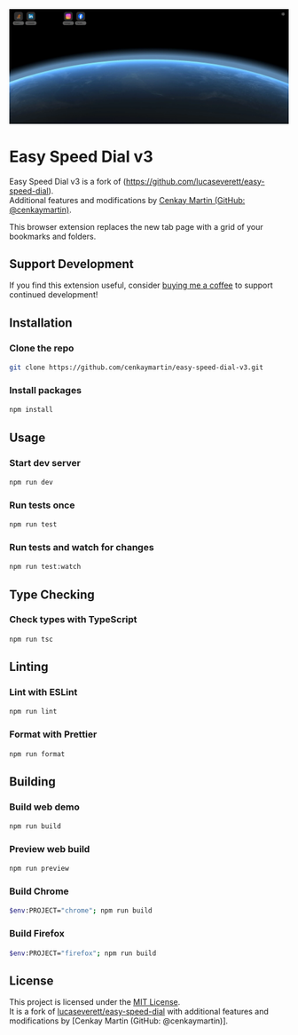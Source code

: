 <div style="text-align:center"><img src ="screenshot.webp" /></div>

# Easy Speed Dial v3

Easy Speed Dial v3 is a fork of (https://github.com/lucaseverett/easy-speed-dial).  
Additional features and modifications by [Cenkay Martin (GitHub: @cenkaymartin)](https://github.com/cenkaymartin).

This browser extension replaces the new tab page with a grid of your bookmarks and folders.

## Support Development

If you find this extension useful, consider [buying me a coffee](https://buymeacoffee.com/cenkaymartin) to support continued development!

## Installation

### Clone the repo

```sh
git clone https://github.com/cenkaymartin/easy-speed-dial-v3.git
```

### Install packages

```sh
npm install
```

## Usage

### Start dev server

```sh
npm run dev
```

### Run tests once

```sh
npm run test
```

### Run tests and watch for changes

```sh
npm run test:watch
```

## Type Checking

### Check types with TypeScript

```sh
npm run tsc
```

## Linting

### Lint with ESLint

```sh
npm run lint
```

### Format with Prettier

```sh
npm run format
```

## Building

### Build web demo

```sh
npm run build
```

### Preview web build

```sh
npm run preview
```

### Build Chrome

```sh
$env:PROJECT="chrome"; npm run build
```

### Build Firefox

```sh
$env:PROJECT="firefox"; npm run build
```

## License

This project is licensed under the [MIT License](LICENSE).  
It is a fork of [lucaseverett/easy-speed-dial](https://github.com/lucaseverett/easy-speed-dial) with additional features and modifications by [Cenkay Martin (GitHub: @cenkaymartin)].
